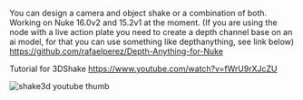 You can design a camera and object shake or a combination of both.
Working on Nuke 16.0v2 and 15.2v1 at the moment.
(If you are using the node with a live action plate you need to create a depth channel base on an ai model, for that you can use something like depthanything, see link below)
https://github.com/rafaelperez/Depth-Anything-for-Nuke

Tutorial for 3DShake https://www.youtube.com/watch?v=fWrU9rXJcZU

![shake3d youtube thumb](https://github.com/user-attachments/assets/d8ccea3b-49d3-446d-87b7-eb6b2f0a5584)
